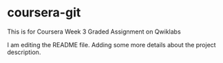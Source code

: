 # coursera-git
This is for Coursera Week 3 Graded Assignment on Qwiklabs

I am editing the README file. Adding some more details about the project description.
